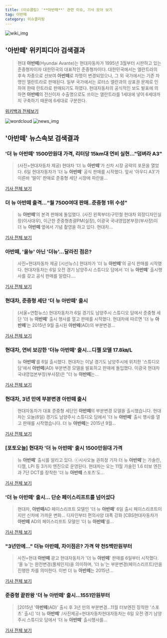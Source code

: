 ```yaml
---
title: (이슈클립) '**아반떼**' 관련 이슈, 기사 모아 보기
tag: 아반떼
category: 이슈클리핑
---
```

![wiki_img](https://user-images.githubusercontent.com/42597476/44503234-41136a80-a6d0-11e8-9071-6fc6418eafe4.png)
## **'**아반떼**'** 위키피디아 검색결과
>현대 **아반떼**(Hyundai Avante)는 현대자동차가 1995년 3월부터 시판하고 있는 준중형차이자 대한민국의 대표적인 준중형차이다. 대한민국에서는 엘란트라의 후속 차종으로 선보여 **아반떼**로 차명이 변경되었으나, 그 외 국가에서는 기존 차명인 엘란트라로 판매된다. 일부 국가에서는 로터스 엘란과의 상표권 문제로 인하여 한때 란트라로 판매되기도 하였다. 현대자동차의 공식적인 보도 발표에 의하면 **아반떼**의 전신이자 수출명으로도 쓰이는 엘란트라를 1세대에 넣어 6세대까지 구축하기 때문에 6세대로 구분한다.

<a href="https://ko.wikipedia.org/wiki/아반떼" target="_blank">위키백과 전체보기</a>

![wordcloud](https://s3.ap-northeast-2.amazonaws.com/lyrics101-wordcloud/2018-09-06-1536213589.png)
![news_img](https://user-images.githubusercontent.com/42597476/44507050-1206f400-a6e4-11e8-8d98-7ffbfebb353f.png)
## **'**아반떼**'** 뉴스속보 검색결과
### '더 뉴 **아반떼**' 1500만원대 가격, 리터당 15km대 연비 실현…"덤벼라 A3"

>(사진=현대자동차 제공) 현대차 '더 뉴 **아반떼**'가 신차 시장 공략의 포문을 열었다. 6일 현대자동차가 '더 뉴 **아반떼**' 공식 판매를 시작했다. 앞서 '아우디 A3'가 이른바 '떨이' 판매로 준중형 세단 시장에 파란을...

<a href="http://www.betanews.net:8080/article/904856.html" target="_blank">기사 전체 보기</a>

### 더 뉴 **아반떼** 출격…“월 7500여대 판매..준중형 1위 수성”

>뉴 **아반떼**’의 본격 판매에 돌입했다. (사진 왼쪽부터)구민철 현대차 외장디자인실장(이사대우), 이근한 준중형총괄PM(실장), 이광국 국내영업본부장(부사장)이 더 뉴 **아반떼** 옆에서 기념 촬영을 하고 있다. 현대차...

<a href="http://www.edaily.co.kr/news/newspath.asp?newsid=03362006619337496" target="_blank">기사 전체 보기</a>

### **아반떼**, '올뉴' 아닌 '더뉴'...달라진 점은?

>사진=현대자동차 제공 [시선뉴스] 현대차가 '더 뉴 **아반떼**'의 공식 판매를 시작했다. 현대자동차는 6일 오전 경기 남양주시 스튜디오 담에서 '더 뉴 **아반떼**' 출시행사를 갖고 공식 판매를 알렸다....

<a href="http://www.sisunnews.co.kr/news/articleView.html?idxno=89629" target="_blank">기사 전체 보기</a>

### 현대차, 준중형 세단 '더 뉴 **아반떼**' 출시

>(서울=연합뉴스) 현대자동차가 6일 경기도 남양주시 스튜디오 담에서 준중형 세단 '더 뉴 **아반떼**' 출시 행사를 열고 판매를 시작했다. 현대차에 따르면 '더 뉴 **아반떼**'는 2015년 9월 출시된 **아반떼**(AD)의 부분변경...

<a href="http://app.yonhapnews.co.kr/YNA/Basic/SNS/r.aspx?c=PYH20180906035800003&did=1196m" target="_blank">기사 전체 보기</a>

### 현대차, 연비 보강한 '더뉴 **아반떼**' 출시...디젤 모델 17.8㎞/L

>뉴 **아반떼**'를 6일 출시했다. 현대차는 이날 경기도 남양주시에 위치한 '스튜디오 담'에서 **아반떼**(AD) 부분변경 모델을 발표하고 판매에 돌입했다. 이광국 현대차 국내영업본부장(부사장)은 "더 뉴 **아반떼**는...

<a href="http://news.hankyung.com/article/201809066424g" target="_blank">기사 전체 보기</a>

### 현대차, 3년 만에 부분변경 **아반떼** 출시

>현대자동차가 대표 준중형 세단인 **아반떼**의 부분변경 모델을 출시했습니다. 현대차는 오늘(6일) 경기도 남양주시 스튜디오 담에서 '더 뉴 **아반떼**' 출시 행사를 열고 판매를 시작했습니다. 더 뉴 **아반떼**는 2015년 9월...

<a href="http://news.kbs.co.kr/news/view.do?ncd=4034877&ref=A" target="_blank">기사 전체 보기</a>

### [포토오늘] 현대차 '더 뉴 **아반떼**' 출시 1500만원대 가격

>뉴 **아반떼**' 출시를 알리고 있다. ⓒ시사오늘 권희정 기자 더 뉴 **아반떼**'는 가솔린, 디젤, LPi 등 3가지 엔진으로 운영된다. 현대차는 오는 11월 가솔린 1.6 터보 엔진과 7단 DCT를 장착한 '더 뉴 **아반떼** 스포츠'도...

<a href="http://www.sisaon.co.kr/news/articleView.html?idxno=77103" target="_blank">기사 전체 보기</a>

### '더 뉴 **아반떼**' 출시… 단순 페이스리프트를 넘어섰다

>현대차, **아반떼**AD 페이스리프트 모델인 '더 뉴 **아반떼**' 6일 출시 페이스리프트이지만 신차에 가까운 변화… 디자인부터 편의사양 대폭 강화 [CBS현대자동차가 **아반떼** AD의 페이스리프트 모델인 '더 뉴 **아반떼**'를...

<a href="http://www.nocutnews.co.kr/news/5027614" target="_blank">기사 전체 보기</a>

### "3년만에..." 더뉴 **아반떼**, 차이점은? 가격 약 천5백만원부터

>사진=현대 **아반떼** 광고 현대자동차가 '더 뉴 **아반떼**' 판매를 6일부터 시작했다. '올 뉴'는 완전변경(풀체인지)을 의미하며, '더 뉴'는 부분변경(페이스리프트)만을 진행한 차를 의미한다. 이번 더 뉴 **아반떼**는 2015년...

<a href="http://www.gukjenews.com/news/articleView.html?idxno=987273" target="_blank">기사 전체 보기</a>

### 준중형 끝판왕 '더 뉴 **아반떼**' 출시…1551만원부터

>[2015년 '**아반떼**(AD)' 출시 후 3년 만의 부분변경...11월 터보엔진 장착한 '스포츠' 출시] '더 뉴 **아반떼**' /사진제공=현대자동차현대자동차는 6일 오전 경기 남양주시 스튜디오 담에서 ‘더 뉴 **아반떼**’ 출시행사를...

<a href="http://news.mt.co.kr/mtview.php?no=2018090521582493681" target="_blank">기사 전체 보기</a>


